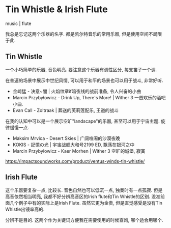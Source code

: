 # Tin Whistle & Irish Flute
music | flute

我总是忘记这两个乐器的名字. 都是凯尔特音乐的常用乐器, 但是使用空间不局限于此.

## Tin Whistle

一个小巧简单的乐器, 音色明亮. 要注意这个乐器有调性区分, 每支笛子一个调.

在普遍的场景中展示中世纪风情, 可以用于和平的场景也可以用于战斗, 非常好听.
- 金﨑猛 - 決意~闇  |  火焰纹章if暗夜线的战前准备, 令人兴奋的小曲
- Marcin Przybyłowicz - Drink Up, There's More!  |  Wither 3 一首欢乐的酒吧小曲.
- Evan Call - Zoltraak  |  葬送的芙莉莲配乐, 王道的战斗

在我的认知中可以是一个展示空旷"landscape"的乐器, 甚至可以用于宇宙主题. 旋律缓慢一点.

- Maksim Mrvica - Desert Skies  |  广阔喧闹的沙漠夜晚
- KOKIS - 記憶の光  |  宇宙战舰大和号2199 ED, 飘荡在银河之中
- Marcin Przybyłowicz - Kaer Morhen  |  Wither 3 空旷的城堡, 寂寞


https://impactsoundworks.com/product/ventus-winds-tin-whistle/

## Irish Flute

这个乐器要复杂一点, 比较长. 音色自然也可以低沉一点, 独奏时有一点孤寂. 但是高音依然相当明亮, 我都不好分辨高音区的Irish flute和Tin Whistle的区别. 没准前面几个例子中有的实际上是Irish Flute. 虽然它更为金贵, 但是直觉感受是没有Tin Whistle出镜率高的. 

分辨不是目的. 这两个作为关键词方便我在需要使用的时候查询, 哪个适合用哪个.